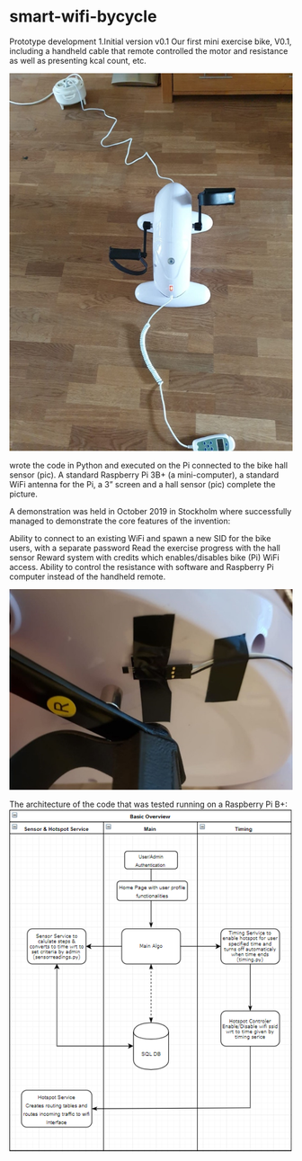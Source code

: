 # smart-wifi-bycycle
Prototype development
1.Initial version v0.1
Our first mini exercise bike, V0.1, including a handheld cable that remote controlled the motor and resistance as well as presenting kcal count, etc. 

![alt text](https://raw.githubusercontent.com/shaikadil95/smart-wifi-bycycle/master/images/efaad81bc8960721d28d1856738b44b8_original.jpg)

wrote the code in Python and executed on the Pi connected to the bike hall sensor (pic). A standard Raspberry Pi 3B+ (a mini-computer), a standard WiFi antenna for the Pi, a 3” screen and a hall sensor (pic) complete the picture.

A demonstration was held in October 2019 in Stockholm where successfully managed to demonstrate the core features of the invention:

Ability to connect to an existing WiFi and spawn a new SID for the bike users, with a separate password
Read the exercise progress with the hall sensor 
Reward system with credits which enables/disables bike (Pi) WiFi access.
Ability to control the resistance with software and Raspberry Pi computer instead of the handheld remote.

![alt text](https://raw.githubusercontent.com/shaikadil95/smart-wifi-bycycle/master/images/af44995d26d8f4314d6f0ccb3646393f_original.jpg)

The architecture of the code that was tested running on a Raspberry Pi B+:
![alt text](https://raw.githubusercontent.com/shaikadil95/smart-wifi-bycycle/master/images/1edcf01422efabc49ca4a2c205b03fd4_original.png)

